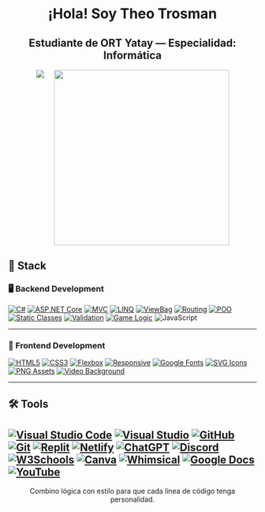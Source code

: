 
<h1 align="center">¡Hola! Soy Theo Trosman</h1>
<h2 align="center">Estudiante de ORT Yatay — Especialidad: Informática </h2>

<div align="center" style="display: flex; justify-content: center; flex-wrap: wrap; gap: 20px;">
  <img src="https://github-readme-stats.vercel.app/api/top-langs/?username=Theotrosman&layout=compact&hide=TSQL&theme=chartreuse-light" />
  <img src="https://github-readme-streak-stats.herokuapp.com?user=theotrosman&theme=light&date_format=M%20j%5B%2C%20Y%5D" width="355" />
</div>
 
## 🧠 Stack

### 🖥️ Backend Development

[![C#](https://img.shields.io/badge/C%23-%23239120.svg?style=for-the-badge&logo=csharp&logoColor=white)](https://learn.microsoft.com/en-us/dotnet/csharp/)
[![ASP.NET Core](https://img.shields.io/badge/ASP.NET%20Core-512BD4.svg?style=for-the-badge&logo=dotnet&logoColor=white)](https://learn.microsoft.com/en-us/aspnet/core/)
[![MVC](https://img.shields.io/badge/MVC-Model%20View%20Controller-blueviolet?style=for-the-badge)](https://en.wikipedia.org/wiki/Model–view–controller)
[![LINQ](https://img.shields.io/badge/LINQ-Query%20Magic-blue?style=for-the-badge)](https://learn.microsoft.com/en-us/dotnet/csharp/programming-guide/concepts/linq/)
[![ViewBag](https://img.shields.io/badge/ViewBag-Dynamic%20Data-lightgrey?style=for-the-badge)](https://learn.microsoft.com/en-us/aspnet/core/mvc/views/overview)
[![Routing](https://img.shields.io/badge/Routing-Custom%20Paths-orange?style=for-the-badge)](https://learn.microsoft.com/en-us/aspnet/core/fundamentals/routing)
[![POO](https://img.shields.io/badge/POO-OOP%20Logic-darkgreen?style=for-the-badge)](https://learn.microsoft.com/en-us/dotnet/csharp/fundamentals/tutorials/oop)
[![Static Classes](https://img.shields.io/badge/Static%20Classes-Game%20State-blue?style=for-the-badge)](https://learn.microsoft.com/en-us/dotnet/csharp/programming-guide/classes-and-structs/static-classes-and-static-class-members)
[![Validation](https://img.shields.io/badge/Validation-User%20Input-critical?style=for-the-badge)](https://learn.microsoft.com/en-us/aspnet/core/mvc/models/validation)
[![Game Logic](https://img.shields.io/badge/Game%20Logic-Custom%20Rules-ff69b4?style=for-the-badge)](https://en.wikipedia.org/wiki/Game_logic)
![JavaScript](https://img.shields.io/badge/JavaScript-F7DF1E?style=for-the-badge&logo=javascript&logoColor=black)

---

### 🎨 Frontend Development

[![HTML5](https://img.shields.io/badge/HTML5-%23E34F26.svg?style=for-the-badge&logo=html5&logoColor=white)](https://developer.mozilla.org/en-US/docs/Web/HTML)
[![CSS3](https://img.shields.io/badge/CSS3-%231572B6.svg?style=for-the-badge&logo=css3&logoColor=white)](https://developer.mozilla.org/en-US/docs/Web/CSS)
[![Flexbox](https://img.shields.io/badge/Flexbox-Layout-%23F7DF1E.svg?style=for-the-badge&logo=css3&logoColor=black)](https://css-tricks.com/snippets/css/a-guide-to-flexbox/)
[![Responsive](https://img.shields.io/badge/Responsive%20Design-Adaptable-%2300C49A.svg?style=for-the-badge)](https://developer.mozilla.org/en-US/docs/Learn/CSS/CSS_layout/Responsive_Design)
[![Google Fonts](https://img.shields.io/badge/Google%20Fonts-Typography-%230074D9.svg?style=for-the-badge&logo=google&logoColor=white)](https://fonts.google.com/)
[![SVG Icons](https://img.shields.io/badge/SVG%20Icons-Scalable%20Graphics-orange?style=for-the-badge)](https://developer.mozilla.org/en-US/docs/Web/SVG)
[![PNG Assets](https://img.shields.io/badge/PNG%20Images-High%20Quality-blue?style=for-the-badge)](https://en.wikipedia.org/wiki/Portable_Network_Graphics)
[![Video Background](https://img.shields.io/badge/Video%20Background-Full%20Screen-red?style=for-the-badge)](https://developer.mozilla.org/en-US/docs/Web/HTML/Element/video) 

---

## 🛠️ Tools

[![Visual Studio Code](https://img.shields.io/badge/VSCode-007ACC.svg?style=for-the-badge&logo=visual-studio-code&logoColor=white)](https://code.visualstudio.com/)
[![Visual Studio](https://img.shields.io/badge/Visual%20Studio-5C2D91.svg?style=for-the-badge&logo=visual-studio&logoColor=white)](https://visualstudio.microsoft.com/)
[![GitHub](https://img.shields.io/badge/GitHub-181717.svg?style=for-the-badge&logo=github&logoColor=white)](https://github.com/theotrosman)
[![Git](https://img.shields.io/badge/Git-F05032.svg?style=for-the-badge&logo=git&logoColor=white)](https://git-scm.com/)
[![Replit](https://img.shields.io/badge/Replit-667881.svg?style=for-the-badge&logo=replit&logoColor=white)](https://replit.com/)
[![Netlify](https://img.shields.io/badge/Netlify-00C7B7.svg?style=for-the-badge&logo=netlify&logoColor=white)](https://www.netlify.com/)
[![ChatGPT](https://img.shields.io/badge/ChatGPT-10a37f.svg?style=for-the-badge&logo=openai&logoColor=white)](https://chat.openai.com/)
[![Discord](https://img.shields.io/badge/Discord-5865F2.svg?style=for-the-badge&logo=discord&logoColor=white)](https://discord.com/)
[![W3Schools](https://img.shields.io/badge/W3Schools-04AA6D.svg?style=for-the-badge&logo=w3schools&logoColor=white)](https://www.w3schools.com/)
[![Canva](https://img.shields.io/badge/Canva-00C4CC.svg?style=for-the-badge&logo=canva&logoColor=white)](https://www.canva.com/)
[![Whimsical](https://img.shields.io/badge/Whimsical-6f42c1.svg?style=for-the-badge&logo=whimsical&logoColor=white)](https://whimsical.com/)
[![Google Docs](https://img.shields.io/badge/Google%20Docs-4285F4.svg?style=for-the-badge&logo=google-docs&logoColor=white)](https://docs.google.com/)
[![YouTube](https://img.shields.io/badge/YouTube-Learning-FF0000.svg?style=for-the-badge&logo=youtube&logoColor=white)](https://youtube.com/)
---

<p align="center">
Combino lógica con estilo para que cada línea de código tenga personalidad.
</p>
